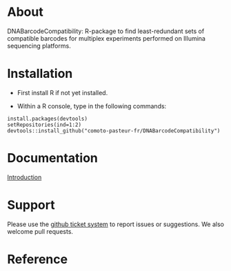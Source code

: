 

About
=================

DNABarcodeCompatibility: R-package to find least-redundant sets of compatible barcodes for multiplex experiments performed on Illumina sequencing platforms.



Installation 
================

* First install R if not yet installed.

* Within a R console, type in the following commands:
    
```
install.packages(devtools)
setRepositories(ind=1:2)
devtools::install_github("comoto-pasteur-fr/DNABarcodeCompatibility")
```

Documentation
================

[Introduction](https://comoto-pasteur-fr.github.io/DNABarcodeCompatibility/)
    
Support
=========

Please use the [github ticket system](https://github.com/comoto-pasteur-fr/DNABarcodeCompatibility/issues) to report issues or suggestions. 
We also welcome pull requests.



Reference
==========




